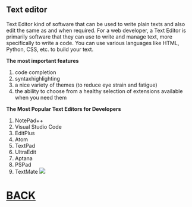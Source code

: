 ## Text editor

Text Editor kind of software that can be used to write plain texts and also edit the same as and when required.
For a web developer, a Text Editor is primarily software that they can use to write and manage text, more specifically to write a code.
You can use various languages like HTML, Python, CSS, etc. to build your text.

**The most important features**

1. code completion
1. syntaxhighlighting
1. a nice variety of themes (to reduce eye strain and fatigue) 
1. the ability to choose from a healthy selection of extensions available when you need them

**The Most Popular Text Editors for Developers**
1. NotePad++
1. Visual Studio Code
1. EditPlus
1. Atom
1. TextPad
1. UltraEdit
1. Aptana
1. PSPad
1. TextMate
![](https://www.linuxtechi.com/wp-content/uploads/2017/06/vim-text-editor-linux-desktop.jpg)

# [BACK](readall.md)
